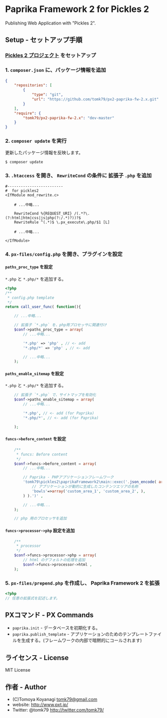 # Paprika Framework 2 for Pickles 2
Publishing Web Application with "Pickles 2".


## Setup - セットアップ手順

### [Pickles 2 プロジェクト](http://pickles2.pxt.jp/) をセットアップ

### 1. `composer.json` に、パッケージ情報を追加

```json
{
    "repositories": [
        {
            "type": "git",
            "url": "https://github.com/tomk79/px2-paprika-fw-2.x.git"
        }
    ],
    "require": {
        "tomk79/px2-paprika-fw-2.x": "dev-master"
    }
}
```

### 2. `composer update` を実行

更新したパッケージ情報を反映します。

```
$ composer update
```


### 3. `.htaccess` を開き、 `RewriteCond` の条件に 拡張子 `.php` を追加

```
#-------------------------
#  for pickles2
<IfModule mod_rewrite.c>

	# ...中略...

	RewriteCond %{REQUEST_URI} /(.*?\.(?:html|htm|css|js|php(?:/.*)?))?$
	RewriteRule ^(.*)$ \.px_execute\.php/$1 [L]

	# ...中略...

</IfModule>
```

### 4. `px-files/config.php` を開き、プラグインを設定

#### `paths_proc_type` を設定

`*.php` と `*.php/*` を追加する。

```php
<?php
/**
 * config.php template
 */
return call_user_func( function(){

	// ...中略...

	// 拡張子 `*.php` を、php用プロセッサに関連付け
	$conf->paths_proc_type = array(
		// ...中略...

		'*.php' => 'php' , // <- add
		'*.php/*' => 'php' , // <- add

		// ...中略...
	);
```

#### `paths_enable_sitemap` を設定

`*.php` と `*.php/*` を追加する。

```php
	// 拡張子 `*.php` で、サイトマップを有効化
	$conf->paths_enable_sitemap = array(
		// ...中略...

		'*.php', // <- add (for Paprika)
		'*.php/*', // <- add (for Paprika)

	);
```

#### `funcs->before_content` を設定

```php
	/**
	 * funcs: Before content
	 */
	$conf->funcs->before_content = array(
		// ...中略...

		// Paprika - PHPアプリケーションフレームワーク
		'tomk79\pickles2\paprikaFramework2\main::exec('.json_encode( array(
			// アプリケーションが動的に生成したコンテンツエリアの名称
			'bowls'=>array('custom_area_1', 'custom_area_2', ),
		) ).')' ,

		// ...中略...
	);

	// php 用のプロセッサを追加

```

#### `funcs->processor->php` 設定を追加

```php
	/**
	 * processor
	 */
	$conf->funcs->processor->php = array(
		// html のデフォルトの処理を追加
		$conf->funcs->processor->html ,
	);
```

### 5. `px-files/prepend.php` を作成し、 Paprika Framework 2 を拡張

```php
<?php
// 任意の拡張式を記述します。
```

## PXコマンド - PX Commands

- `paprika.init` - データベースを初期化する。
- `paprika.publish_template` - アプリケーションのためのテンプレートファイルを生成する。(フレームワークの内部で暗黙的にコールされます)

## ライセンス - License

MIT License


## 作者 - Author

- (C)Tomoya Koyanagi <tomk79@gmail.com>
- website: <http://www.pxt.jp/>
- Twitter: @tomk79 <http://twitter.com/tomk79/>
